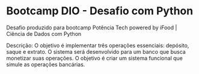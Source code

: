# Bootcamp DIO - Desafio com Python

Desafio produzido para bootcamp Potência Tech powered by iFood | Ciência de Dados com Python

Descrição:
O objetivo é implementar três operações essenciais: depósito, saque e extrato. O sistema será
desenvolvido para um banco que busca monetizar suas operações. O objetivo é criar um sistema funcional que
simule as operações bancárias.
